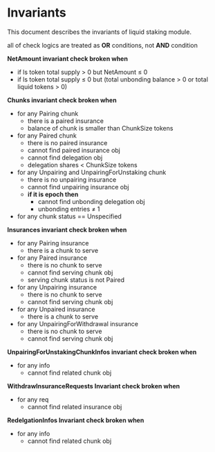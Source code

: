 <!-- order: 7 -->

# Invariants

This document describes the invariants of liquid staking module.

all of check logics are treated as **OR** conditions, not **AND** condition

**NetAmount invariant check broken when**

- if ls token total supply > 0 but NetAmount  ≤ 0
- if ls token total supply ≤ 0 but (total unbonding balance > 0 or total liquid tokens > 0)

**Chunks invariant check broken when**

- for any Pairing chunk
  - there is a paired insurance
  - balance of chunk is smaller than ChunkSize tokens
- for any Paired chunk
  - there is no paired insurance
  - cannot find paired insurance obj
  - cannot find delegation obj
  - delegation shares < ChunkSize tokens
- for any Unpairing and UnpairingForUnstaking chunk
  - there is no unpairing insurance
  - cannot find unpairing insurance obj
  - **if it is epoch then**
    - cannot find unbonding delegation obj
    - unbonding entries ≠ 1
- for any chunk status == Unspecified

**Insurances invariant check broken when**

- for any Pairing insurance
  - there is a chunk to serve
- for any Paired insurance
  - there is no chunk to serve
  - cannot find serving chunk obj
  - serving chunk status is not Paired
- for any Unpairing insurance
  - there is no chunk to serve
  - cannot find serving chunk obj
- for any Unpaired insurance
  - there is a chunk to serve
- for any UnpairingForWithdrawal insurance
  - there is no chunk to serve
  - cannot find serving chunk obj

**UnpairingForUnstakingChunkInfos invariant check broken when**

- for any info
  - cannot find related chunk obj

**WithdrawInsuranceRequests Invariant check broken when**

- for any req
  - cannot find related insurance obj

**RedelgationInfos Invariant check broken when**

- for any info
  - cannot find related chunk obj